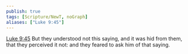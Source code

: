 ```yaml
---
publish: true
tags: [Scripture/NewT, noGraph]
aliases: ["Luke 9:45"]
---
```

[Luke 9:45](https://churchofjesuschrist.org/study/scriptures/nt/luke/9?lang=eng&id=p45#p45) But they understood not this saying, and it was hid from them, that they perceived it not: and they feared to ask him of that saying.
